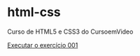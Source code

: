 # html-css
 Curso de HTML5 e CSS3 do CursoemVideo

 <a href="https://mariaeduardapj.github.io/html-css/modulo1/exercícios/ex001/index.html">Executar o exercício 001</a>

